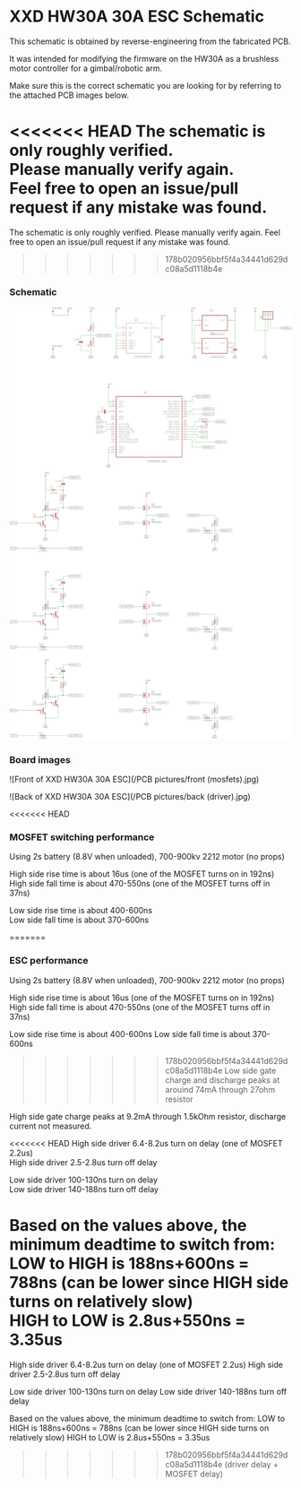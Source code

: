 # XXD HW30A 30A ESC Schematic

This schematic is obtained by reverse-engineering from the fabricated PCB.

It was intended for modifying the firmware on the HW30A as a brushless motor controller for a gimbal/robotic arm.

Make sure this is the correct schematic you are looking for by referring to the attached PCB images below.

<<<<<<< HEAD
The schematic is only roughly verified.  
Please manually verify again.  
Feel free to open an issue/pull request if any mistake was found.  
=======
The schematic is only roughly verified. 
Please manually verify again. 
Feel free to open an issue/pull request if any mistake was found.
>>>>>>> 178b020956bbf5f4a34441d629dc08a5d1118b4e

### Schematic

![Reverse-engineered schematic of XXD HW30A 30A ESC](schematic.png)


### Board images

![Front of XXD HW30A 30A ESC](/PCB pictures/front (mosfets).jpg)


![Back of XXD HW30A 30A ESC](/PCB pictures/back (driver).jpg)

<<<<<<< HEAD
### MOSFET switching performance

Using 2s battery (8.8V when unloaded), 700-900kv 2212 motor (no props)

High side rise time is about 16us (one of the MOSFET turns on in 192ns)  
High side fall time is about 470-550ns (one of the MOSFET turns off in 37ns)

Low side rise time is about 400-600ns  
Low side fall time is about 370-600ns

=======
### ESC performance

Using 2s battery (8.8V when unloaded), 700-900kv 2212 motor (no props)

High side rise time is about 16us (one of the MOSFET turns on in 192ns)
High side fall time is about 470-550ns (one of the MOSFET turns off in 37ns)


Low side rise time is about 400-600ns
Low side fall time is about 370-600ns


>>>>>>> 178b020956bbf5f4a34441d629dc08a5d1118b4e
Low side gate charge and discharge peaks at arouind 74mA through 27ohm resistor

High side gate charge peaks at 9.2mA through 1.5kOhm resistor, discharge current not measured.


<<<<<<< HEAD
High side driver 6.4-8.2us turn on delay (one of MOSFET 2.2us)  
High side driver 2.5-2.8us turn off delay

Low side driver 100-130ns turn on delay  
Low side driver 140-188ns turn off delay

Based on the values above, the minimum deadtime to switch from:  
LOW to HIGH is 188ns+600ns = 788ns (can be lower since HIGH side turns on relatively slow)  
HIGH to LOW is 2.8us+550ns = 3.35us  
=======
High side driver 6.4-8.2us turn on delay (one of MOSFET 2.2us)
High side driver 2.5-2.8us turn off delay 

Low side driver 100-130ns turn on delay
Low side driver 140-188ns turn off delay

Based on the values above, the minimum deadtime to switch from: 
LOW to HIGH is 188ns+600ns = 788ns (can be lower since HIGH side turns on relatively slow)
HIGH to LOW is 2.8us+550ns = 3.35us 
>>>>>>> 178b020956bbf5f4a34441d629dc08a5d1118b4e
(driver delay + MOSFET delay)

